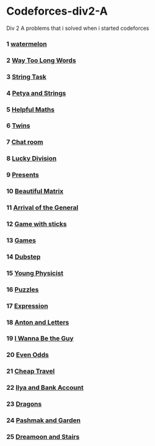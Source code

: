 
# Codeforces-div2-A
Div 2 A problems that i solved when i started codeforces

### 1 [watermelon](http://codeforces.com/contest/4/problem/A)
### 2 [Way Too Long Words](http://codeforces.com/contest/71/problem/A)
### 3 [String Task](http://codeforces.com/problemset/problem/118/A)
### 4 [Petya and Strings](http://codeforces.com/problemset/problem/112/A)
### 5 [Helpful Maths](https://codeforces.com/problemset/problem/339/A)
### 6 [Twins](https://codeforces.com/contest/160/problem/A)
### 7 [Chat room](https://codeforces.com/problemset/problem/58/A)
### 8 [Lucky Division](https://codeforces.com/contest/122/problem/A)
### 9 [Presents](https://codeforces.com/problemset/problem/136/A)
### 10 [Beautiful Matrix](https://codeforces.com/problemset/problem/263/A)
### 11 [Arrival of the General](https://codeforces.com/contest/144/problem/A)
### 12 [Game with sticks](https://codeforces.com/problemset/problem/451/A)
### 13 [Games](https://codeforces.com/problemset/problem/268/A)
### 14 [Dubstep](https://codeforces.com/problemset/problem/208/A)
### 15 [Young Physicist](https://codeforces.com/contest/69/problem/A)
### 16 [Puzzles](https://codeforces.com/contest/337/problem/A)
### 17 [Expression](https://codeforces.com/contest/479/problem/A)
### 18 [Anton and Letters](https://codeforces.com/contest/443/problem/A)
### 19 [ I Wanna Be the Guy](https://codeforces.com/problemset/problem/469/A)
### 20 [Even Odds](https://codeforces.com/contest/318/problem/A)
### 21 [Cheap Travel](https://codeforces.com/contest/466/problem/A)
### 22 [Ilya and Bank Account](https://codeforces.com/contest/313/problem/A)
### 23 [Dragons](https://codeforces.com/contest/230/problem/A)
### 24 [Pashmak and Garden](https://codeforces.com/problemset/problem/459/A)
### 25 [Dreamoon and Stairs](https://codeforces.com/contest/476/problem/A)



